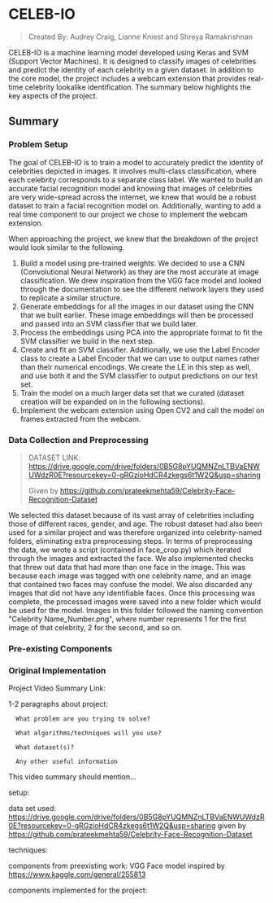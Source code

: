 # CELEB-IO
> Created By: Audrey Craig, Lianne Kniest and Shreya Ramakrishnan


CELEB-IO is a machine learning model developed using Keras and SVM (Support Vector Machines). It is designed to classify images of celebrities and predict the identity of each celebrity in a given dataset. In addition to the core model, the project includes a webcam extension that provides real-time celebrity lookalike identification. The summary below highlights the key aspects of the project. 

## Summary 

### Problem Setup 

The goal of CELEB-IO is to train a model to accurately predict the identity of celebrities depicted in images. It involves multi-class classification, where each celebrity corresponds to a separate class label. We wanted to build an accurate facial recognition model and knowing that images of celebrities are very wide-spread across the internet, we knew that would be a robust dataset to train a facial recognition model on. Additionally, wanting to add a real time component to our project we chose to implement the webcam extension. 

When approaching the project, we knew that the breakdown of the project would look similar to the following.
1. Build a model using pre-trained weights. We decided to use a CNN (Convolutional Neural Network) as they are the most accurate at image classification. We drew inspiration from the VGG face model and looked through the documentation to see the different network layers they used to replicate a similar structure. 
2. Generate embeddings for all the images in our dataset using the CNN that we built earlier. These image embeddings will then be processed and passed into an SVM classifier that we build later. 
3. Process the embeddings using PCA into the appropriate format to fit the SVM classifier we build in the next step. 
4. Create and fit an SVM classifier. Additionally, we use the Label Encoder class to create a Label Encoder that we can use to output names rather than their numerical encodings. We create the LE in this step as well, and use both it and the SVM classifier to output predictions on our test set. 
5. Train the model on a much larger data set that we curated (dataset creation will be expanded on in the following sections). 
6. Implement the webcam extension using Open CV2 and call the model on frames extracted from the webcam. 

### Data Collection and Preprocessing 
> DATASET LINK: https://drive.google.com/drive/folders/0B5G8pYUQMNZnLTBVaENWUWdzR0E?resourcekey=0-gRGzioHdCR4zkegs6t1W2Q&usp=sharing
> 
> Given by https://github.com/prateekmehta59/Celebrity-Face-Recognition-Dataset

We selected this dataset because of its vast array of celebrities including those of different races, gender, and age. The robust dataset had also been used for a similar project and was therefore organized into celebrity-named folders, eliminating extra preprocessing steps. In terms of preprocessing the data, we wrote a script (contained in face_crop.py) which iterated through the images and extracted the face. We also implemented checks that threw out data that had more than one face in the image. This was because each image was tagged with one celebrity name, and an image that contained two faces may confuse the model. We also discarded any images that did not have any identifiable faces. Once this processing was complete, the processed images were saved into a new folder which would be used for the model. Images in this folder followed the naming convention "Celebrity Name_Number.png", where number represents 1 for the first image of that celebrity, 2 for the second, and so on. 

### Pre-existing Components 

### Original Implementation 



Project Video Summary Link:

1-2 paragraphs about project:



      What problem are you trying to solve?

      What algorithms/techniques will you use?

      What dataset(s)?

      Any other useful information
      
      
      
 This video summary should mention...
 
 setup:
 
 data set used: https://drive.google.com/drive/folders/0B5G8pYUQMNZnLTBVaENWUWdzR0E?resourcekey=0-gRGzioHdCR4zkegs6t1W2Q&usp=sharing
 given by https://github.com/prateekmehta59/Celebrity-Face-Recognition-Dataset
 
 techniques:
 
 components from preexisting work: VGG Face model inspired by https://www.kaggle.com/general/255813
 
 components implemented for the project: 
 
 
  
